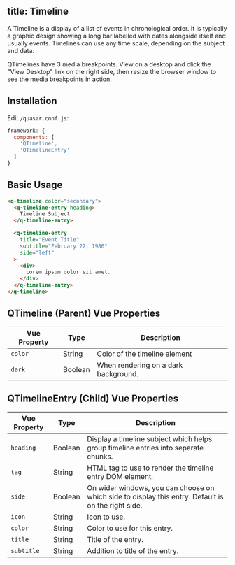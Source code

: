 title: Timeline
---
A Timeline is a display of a list of events in chronological order. It is typically a graphic design showing a long bar labelled with dates alongside itself and usually events. Timelines can use any time scale, depending on the subject and data.

QTimelines have 3 media breakpoints. View on a desktop and click the "View Desktop" link on the right side, then resize the browser window to see the media breakpoints in action.
<input type="hidden" data-fullpage-demo="other-components/timeline">

## Installation
Edit `/quasar.conf.js`:
```js
framework: {
  components: [
    'QTimeline',
    'QTimelineEntry'
  ]
}
```

## Basic Usage
```html
<q-timeline color="secondary">
  <q-timeline-entry heading>
    Timeline Subject
  </q-timeline-entry>

  <q-timeline-entry
    title="Event Title"
    subtitle="February 22, 1986"
    side="left"
  >
    <div>
      Lorem ipsum dolor sit amet.
    </div>
  </q-timeline-entry>
</q-timeline>
```

## QTimeline (Parent) Vue Properties
| Vue Property | Type    | Description                            |
| ---          | ---     | ---                                    |
| `color` | String  | Color of the timeline element |
| `dark` | Boolean | When rendering on a dark background. |

## QTimelineEntry (Child) Vue Properties
| Vue Property | Type    | Description |
| ---          | ---     | ---         |
| `heading` | Boolean | Display a timeline subject which helps group timeline entries into separate chunks. |
| `tag` | String | HTML tag to use to render the timeline entry DOM element. |
| `side` | Boolean | On wider windows, you can choose on which side to display this entry. Default is on the right side. |
| `icon` | String | Icon to use. |
| `color` | String | Color to use for this entry. |
| `title` | String | Title of the entry. |
| `subtitle` | String | Addition to title of the entry. |
